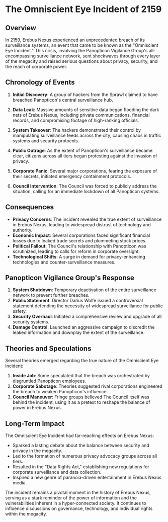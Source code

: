 # The Omniscient Eye Incident of 2159

## Overview

In 2159, Erebus Nexus experienced an unprecedented breach of its surveillance systems, an event that came to be known as the "Omniscient Eye Incident." This crisis, involving the Panopticon Vigilance Group's all-encompassing surveillance network, sent shockwaves through every layer of the megacity and raised serious questions about privacy, security, and the reach of corporate power.

## Chronology of Events

1. **Initial Discovery**: A group of hackers from the Sprawl claimed to have breached Panopticon's central surveillance hub.

2. **Data Leak**: Massive amounts of sensitive data began flooding the dark nets of Erebus Nexus, including private communications, financial records, and compromising footage of high-ranking officials.

3. **System Takeover**: The hackers demonstrated their control by manipulating surveillance feeds across the city, causing chaos in traffic systems and security protocols.

4. **Public Outrage**: As the extent of Panopticon's surveillance became clear, citizens across all tiers began protesting against the invasion of privacy.

5. **Corporate Panic**: Several major corporations, fearing the exposure of their secrets, initiated emergency containment protocols.

6. **Council Intervention**: The Council was forced to publicly address the situation, calling for an immediate lockdown of all Panopticon systems.

## Consequences

- **Privacy Concerns**: The incident revealed the true extent of surveillance in Erebus Nexus, leading to widespread distrust of technology and authority.
- **Economic Impact**: Several corporations faced significant financial losses due to leaked trade secrets and plummeting stock prices.
- **Political Fallout**: The Council's relationship with Panopticon was scrutinized, leading to calls for reform in corporate oversight.
- **Technological Shifts**: A surge in demand for privacy-enhancing technologies and counter-surveillance measures.

## Panopticon Vigilance Group's Response

1. **System Shutdown**: Temporary deactivation of the entire surveillance network to prevent further breaches.
2. **Public Statement**: Director Darius Wolfe issued a controversial statement defending the necessity of widespread surveillance for public safety.
3. **Security Overhaul**: Initiated a comprehensive review and upgrade of all security systems.
4. **Damage Control**: Launched an aggressive campaign to discredit the leaked information and downplay the extent of the surveillance.

## Theories and Speculations

Several theories emerged regarding the true nature of the Omniscient Eye Incident:

1. **Inside Job**: Some speculated that the breach was orchestrated by disgruntled Panopticon employees.
2. **Corporate Sabotage**: Theories suggested rival corporations engineered the breach to weaken Panopticon's influence.
3. **Council Maneuver**: Fringe groups believed The Council itself was behind the incident, using it as a pretext to reshape the balance of power in Erebus Nexus.

## Long-Term Impact

The Omniscient Eye Incident had far-reaching effects on Erebus Nexus:

- Sparked a lasting debate about the balance between security and privacy in the megacity.
- Led to the formation of numerous privacy advocacy groups across all tiers.
- Resulted in the "Data Rights Act," establishing new regulations for corporate surveillance and data collection.
- Inspired a new genre of paranoia-driven entertainment in Erebus Nexus media.

The incident remains a pivotal moment in the history of Erebus Nexus, serving as a stark reminder of the power of information and the vulnerabilities inherent in a hyper-connected society. It continues to influence discussions on governance, technology, and individual rights within the megacity.
